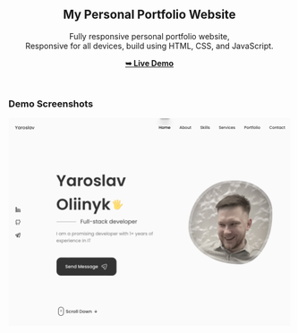 <div align="center">


  <h2 align="center">My Personal Portfolio Website</h2>

Fully responsive personal portfolio website, <br />Responsive for all devices, build using HTML, CSS, and JavaScript.

<a href="https://4106677.github.io/personal-portfolio/"><strong>➥ Live Demo</strong></a>

</div>

<br />

### Demo Screenshots

![Desktop Demo](./src/assets/desktop.png "Desktop Demo")
